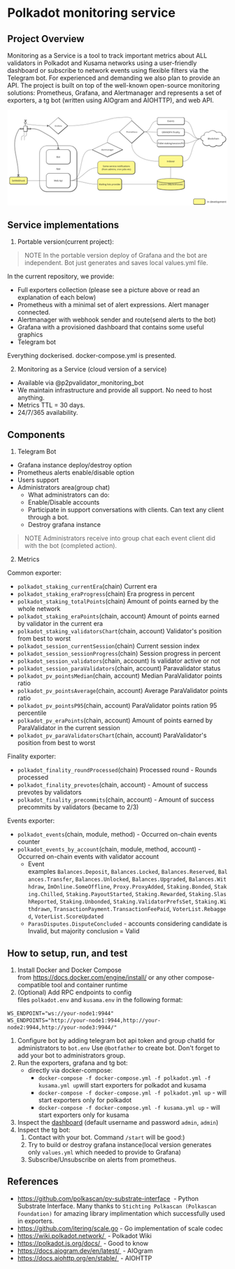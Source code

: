# Polkadot monitoring service

## Project Overview

Monitoring as a Service is a tool to track important metrics about ALL validators in Polkadot and Kusama networks using a user-friendly dashboard or subscribe to network events using flexible filters via the Telegram bot. For experienced and demanding we also plan to provide an API. The project is built on top of the well-known open-source monitoring solutions: Prometheus, Grafana, and Alertmanager and represents a set of exporters, a tg bot (written using AIOgram and AIOHTTP), and web API.

![](docs/Common.png)

## Service implementations

1. Portable version(current project):

> NOTE In the portable version deploy of Grafana and the bot are independent. Bot just generates and saves local values.yml file.
> 

In the current repository, we provide:

- Full exporters collection (please see a picture above or read an explanation of each below)
- Prometheus with a minimal set of alert expressions. Alert manager connected.
- Alertmanager with webhook sender and route(send alerts to the bot)
- Grafana with a provisioned dashboard that contains some useful graphics
- Telegram bot

Everything dockerised. docker-compose.yml is presented.

2. Monitoring as a Service (cloud version of a service)
- Available via @p2pvalidator_monitoring_bot
- We maintain infrastructure and provide all support. No need to host anything.
- Metrics TTL = 30 days.
- 24/7/365 availability.

## Components

1. Telegram Bot
- Grafana instance deploy/destroy option
- Prometheus alerts enable/disable option
- Users support
- Administrators area(group chat)
    - What administrators can do:
    - Enable/Disable accounts
    - Participate in support conversations with clients. Can text any client through a bot.
    - Destroy grafana instance

> NOTE Administrators receive into group chat each event client did with the bot (completed action).
> 

2. Metrics

Common exporter:

- `polkadot_staking_currentEra`(chain) Current era
- `polkadot_staking_eraProgress`(chain) Era progress in percent
- `polkadot_staking_totalPoints`(chain) Amount of points earned by the whole network
- `polkadot_staking_eraPoints`(chain, account) Amount of points earned by validator in the current era
- `polkadot_staking_validatorsChart`(chain, account) Validator's position from best to worst
- `polkadot_session_currentSession`(chain) Current session index
- `polkadot_session_sessionProgress`(chain) Session progress in percent
- `polkadot_session_validators`(chain, account) Is validator active or not
- `polkadot_session_paraValidators`(chain, account) Paravalidator status
- `polkadot_pv_pointsMedian`(chain, account) Median ParaValidator points ratio
- `polkadot_pv_pointsAverage`(chain, account) Average ParaValidator points ratio
- `polkadot_pv_pointsP95`(chain, account) ParaValidator points ration 95 percentile
- `polkadot_pv_eraPoints`(chain, account) Amount of points earned by ParaValidator in the current session
- `polkadot_pv_paraValidatorsChart`(chain, account) ParaValidator's position from best to worst

Finality exporter:

- `polkadot_finality_roundProcessed`(chain) Processed round - Rounds processed
- `polkadot_finality_prevotes`(chain, account) - Amount of success prevotes by validators
- `polkadot_finality_precommits`(chain, account) - Amount of success precommits by validators (became to 2/3)

Events exporter:

- `polkadot_events`(chain, module, method) - Occurred on-chain events counter
- `polkadot_events_by_account`(chain, module, method, account) - Occurred on-chain events with validator account
    - Event examples `Balances.Deposit`, `Balances.Locked`, `Balances.Reserved`, `Balances.Transfer`, `Balances.Unlocked`, `Balances.Upgraded`, `Balances.Withdraw`, `ImOnline.SomeOffline`, `Proxy.ProxyAdded`, `Staking.Bonded`, `Staking.Chilled`, `Staking.PayoutStarted`, `Staking.Rewarded`, `Staking.SlashReported`, `Staking.Unbonded`, `Staking.ValidatorPrefsSet`, `Staking.Withdrawn`, `TransactionPayment.TransactionFeePaid`, `VoterList.Rebagged`, `VoterList.ScoreUpdated`
    - `ParasDisputes.DisputeConcluded` - accounts considering candidate is Invalid, but majority conclusion = Valid

## How to setup, run, and test

1. Install Docker and Docker Compose from https://docs.docker.com/engine/install/	 or any other compose-compatible tool and container runtime
2. (Optional) Add RPC endpoints to config files `polkadot.env` and `kusama.env` in the following format:

```
WS_ENDPOINT="ws://your-node1:9944"
WS_ENDPOINTS="http://your-node1:9944,http://your-node2:9944,http://your-node3:9944/"

```

1. Configure bot by adding telegram bot api token and group chatId for administrators to `bot.env` Use `@botfather` to create bot. Don't forget to add your bot to administrators group.
2. Run the exporters, grafana and tg bot:
    - directly via docker-compose:
        - `docker-compose -f docker-compose.yml -f polkadot.yml -f kusama.yml up`will start exporters for polkadot and kusama
        - `docker-compose -f docker-compose.yml -f polkadot.yml up` - will start exporters only for polkadot
        - `docker-compose -f docker-compose.yml -f kusama.yml up` - will start exporters only for kusama
3. Inspect the [dashboard](http://127.0.0.1:3000/d/fDrj0_EGz/p2p-org-polkadot-kusama-dashboard?orgId=1) (default username and password `admin`, `admin`)
4. Inspect the tg bot:
    1. Contact with your bot. Command `/start` will be good:)
    2. Try to build or destroy grafana instance(local version generates only `values.yml` which needed to provide to Grafana)
    3. Subscribe/Unsubscribe on alerts from prometheus.

## References

- https://github.com/polkascan/py-substrate-interface  - Python Substrate Interface. Many thanks to `Stichting Polkascan (Polkascan Foundation)` for amazing library implimentation which successfully used in exporters.
- https://github.com/itering/scale.go  - Go implementation of scale codec
- https://wiki.polkadot.network/  - Polkadot Wiki
- https://polkadot.js.org/docs/  - Good to know
- https://docs.aiogram.dev/en/latest/  - AIOgram
- https://docs.aiohttp.org/en/stable/  - AIOHTTP
